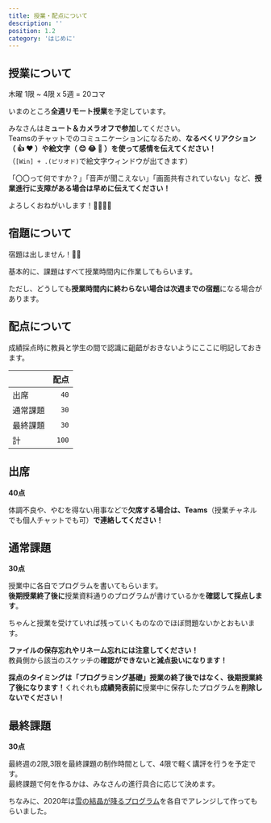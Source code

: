 ```yaml
---
title: 授業・配点について
description: ''
position: 1.2
category: 'はじめに'
---
```


## 授業について

木曜 1限 ~ 4限 x 5週 = 20コマ

いまのところ**全週リモート授業**を予定しています。

みなさんは**ミュート＆カメラオフで参加**してください。  
Teamsのチャットでのコミュニケーションになるため、**なるべくリアクション（ 👍 ❤️ ）や絵文字（ 😊 😂 🥺 ）を使って感情を伝えてください！**  
（`[Win] + .(ピリオド)`で絵文字ウィンドウが出てきます）

「〇〇って何ですか？」「音声が聞こえない」「画面共有されていない」など、**授業進行に支障がある場合は早めに伝えてください！**

よろしくおねがいします！🙇‍♂️🙇‍♂️

## 宿題について

宿題は出しません！🎉🥳

基本的に、課題はすべて授業時間内に作業してもらいます。

<alert type="warning">

ただし、どうしても**授業時間内に終わらない場合は次週までの宿題**になる場合があります。

</alert>

## 配点について

成績採点時に教員と学生の間で認識に齟齬がおきないようにここに明記しておきます。

||配点|
|:--|--:|
|出席|`40`|
|通常課題|`30`|
|最終課題|`30`|
|計|`100`|

## 出席

**40点**

<alert type="warning">

体調不良や、やむを得ない用事などで<strong>欠席する場合は、Teams</strong>（授業チャネルでも個人チャットでも可）<strong>で連絡してください！</strong>

</alert>

## 通常課題

**30点**

授業中に各自でプログラムを書いてもらいます。  
**後期授業終了後に**授業資料通りのプログラムが書けているかを**確認して採点します**。

ちゃんと授業を受けていれば残っていくものなのでほぼ問題ないかとおもいます。

<alert type="warning">

<strong>ファイルの保存忘れやリネーム忘れには注意してください！</strong>  
教員側から該当のスケッチの<strong>確認ができないと減点扱いになります！</strong>

</alert>

<alert type="warning">

<strong>採点のタイミングは「プログラミング基礎」授業の終了後ではなく、後期授業終了後になります！</strong>くれぐれも<strong>成績発表前に</strong>授業中に保存したプログラムを<strong>削除しないでください！</strong>

</alert>


## 最終課題

**30点**

最終週の2限,3限を最終課題の制作時間として、4限で軽く講評を行うを予定です。  
最終課題で何を作るかは、みなさんの進行具合に応じて決めます。

ちなみに、2020年は[雪の結晶が降るプログラム](https://openprocessing.org/sketch/1000964)を各自でアレンジして作ってもらいました。